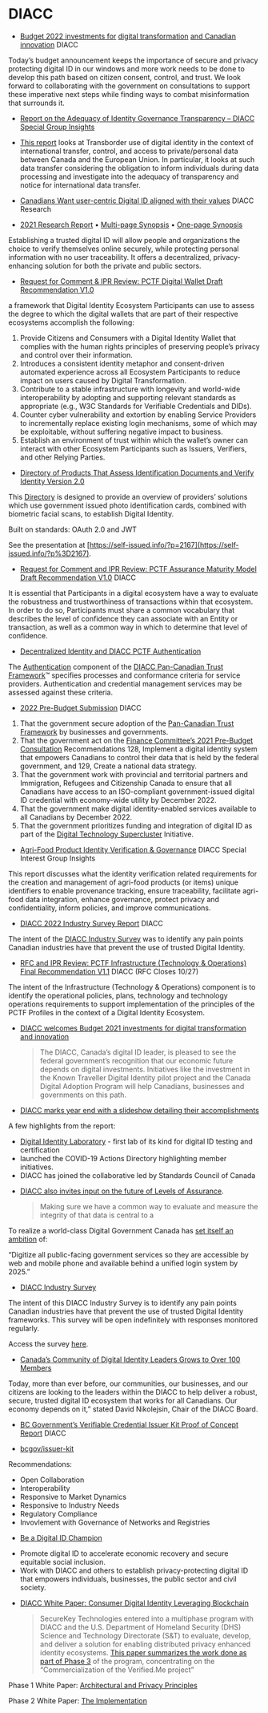 # DIACC
* [Budget 2022 investments for](https://diacc.ca/2022/04/07/2022-budget-statement/) [digital transformation](https://diacc.ca/2022/04/07/2022-budget-statement/) [and Canadian innovation](https://diacc.ca/2022/04/07/2022-budget-statement/) DIACC

Today’s budget announcement keeps the importance of secure and privacy protecting digital ID in our windows and more work needs to be done to develop this path based on citizen consent, control, and trust. We look forward to collaborating with the government on consultations to support these imperative next steps while finding ways to combat misinformation that surrounds it.

* [Report on the Adequacy of Identity Governance Transparency – DIACC Special Group Insights](https://diacc.ca/2022/03/31/adequacy-of-identity-governance-transparency/)

* [This report](https://diacc.ca/wp-content/uploads/2022/03/Report-on-the-Adequacy-of-Identity-Goverance-Transparency.pdf) looks at Transborder use of digital identity in the context of international transfer, control, and access to private/personal data between Canada and the European Union. In particular, it looks at such data transfer considering the obligation to inform individuals during data processing and investigate into the adequacy of transparency and notice for international data transfer.

* [Canadians Want user-centric Digital ID aligned with their values](https://diacc.ca/2022/04/04/privacy-security-and-choice-drive-canadians-desire-for-digital-id/) DIACC Research

* [2021 Research Report](https://diacc.ca/wp-content/uploads/2022/04/DIACC-2021-Research-Report-ENG.pdf) • [Multi-page Synopsis](https://diacc.ca/wp-content/uploads/2022/04/DIACC-2021-Research-Reppor-Multi-ENG.pdf) • [One-page Synopsis](https://diacc.ca/wp-content/uploads/2022/04/DIACC-2021-Research-Report-One-Page-ENG.pdf)

Establishing a trusted digital ID will allow people and organizations the choice to verify themselves online securely, while protecting personal information with no user traceability. It offers a decentralized, privacy-enhancing solution for both the private and public sectors.

* [Request for Comment & IPR Review: PCTF Digital Wallet Draft Recommendation V1.0](https://diacc.ca/2022/04/10/digital-wallet-draft-recommendation-v1-0/)

a framework that Digital Identity Ecosystem Participants can use to assess the degree to which the digital wallets that are part of their respective ecosystems accomplish the following:

1. Provide Citizens and Consumers with a Digital Identity Wallet that complies with the human rights principles of preserving people’s privacy and control over their information.
2. Introduces a consistent identity metaphor and consent-driven automated experience across all Ecosystem Participants to reduce impact on users caused by Digital Transformation.
3. Contribute to a stable infrastructure with longevity and world-wide interoperability by adopting and supporting relevant standards as appropriate (e.g., W3C Standards for Verifiable Credentials and DIDs).
4. Counter cyber vulnerability and extortion by enabling Service Providers to incrementally replace existing login mechanisms, some of which may be exploitable, without suffering negative impact to business.
5. Establish an environment of trust within which the wallet’s owner can interact with other Ecosystem Participants such as Issuers, Verifiers, and other Relying Parties.


* [Directory of Products That Assess Identification Documents and Verify Identity Version 2.0](https://diacc.ca/2021/05/03/directory-of-products-that-assess-identification-documents-and-verify-identity-version-2-0/)

This [Directory](https://diacc.ca/2020/05/21/directory-products-assess-identification-documents-verify-identity/) is designed to provide an overview of providers’ solutions which use government issued photo identification cards, combined with biometric facial scans, to establish Digital Identity.

Built on standards: OAuth 2.0 and JWT

See the presentation at [https://self-issued.info/?p=2167](https://self-issued.info/?p%3D2167).
* [Request for Comment and IPR Review: PCTF Assurance Maturity Model Draft Recommendation V1.0](https://diacc.ca/2021/06/27/comment-ipr-review-assurance-maturity-model-draft-recommendation-v1-0/) DIACC

It is essential that Participants in a digital ecosystem have a way to evaluate the robustness and trustworthiness of transactions within that ecosystem. In order to do so, Participants must share a common vocabulary that describes the level of confidence they can associate with an Entity or transaction, as well as a common way in which to determine that level of confidence.
* [Decentralized Identity and DIACC PCTF Authentication](https://diacc.ca/wp-content/uploads/2021/02/Decentralized-Identity-and-DIACC-PCTF-Authentication.pdf)

The [Authentication](https://diacc.ca/wp-content/uploads/2020/09/PCTF-Authentication-Component-Overview-Final-Recommendation_V1.0.pdf) component of the [DIACC Pan-Canadian Trust Framework](https://diacc.ca/trust-framework/)™ specifies processes and conformance criteria for service providers. Authentication and credential management services may be assessed against these criteria.

* [2022 Pre-Budget Submission](https://diacc.ca/2021/08/03/2022-pre-budget-submission/) DIACC

1. That the government secure adoption of the [Pan-Canadian Trust Framework](https://diacc.ca/wp-content/uploads/2016/08/PCTF-Overview-FINAL.pdf) by businesses and governments.
2. That the government act on the [Finance Committee’s 2021 Pre-Budget Consultation](https://www.ourcommons.ca/Committees/en/FINA/StudyActivity?studyActivityId%3D11021772) Recommendations 128, Implement a digital identity system that empowers Canadians to control their data that is held by the federal government, and 129, Create a national data strategy.
3. That the government work with provincial and territorial partners and Immigration, Refugees and Citizenship Canada to ensure that all Canadians have access to an ISO-compliant government-issued digital ID credential with economy-wide utility by December 2022.
4. That the government make digital identity-enabled services available to all Canadians by December 2022.
5. That the government prioritizes funding and integration of digital ID as part of the [Digital Technology Supercluster](https://www.digitalsupercluster.ca/) Initiative.
* [Agri-Food Product Identity Verification & Governance](https://diacc.ca/2022/04/26/agri-food-product-identity-verification-governance-diacc-special-interest-group-insights/) DIACC Special Interest Group Insights

This report discusses what the identity verification related requirements for the creation and management of agri-food products (or items) unique identifiers to enable provenance tracking, ensure traceability, facilitate agri-food data integration, enhance governance, protect privacy and confidentiality, inform policies, and improve communications.
* [DIACC 2022 Industry Survey Report](https://diacc.ca/2022/06/02/diacc-2022-industry-survey-report/) DIACC

The intent of the [DIACC Industry Survey](https://diacc.ca/wp-content/uploads/2022/05/DIACC-Industry-Survey_Final.pdf) was to identify any pain points Canadian industries have that prevent the use of trusted Digital Identity.

* [RFC and IPR Review: PCTF Infrastructure (Technology & Operations) Final Recommendation V1.1](https://diacc.ca/2022/09/26/request-for-comment-and-ipr-review-pctf-infrastructure-technology-operations-final-recommendation-v1-1/) DIACC (RFC Closes 10/27)

The intent of the Infrastructure (Technology & Operations) component is to identify the operational policies, plans, technology and technology operations requirements to support implementation of the principles of the PCTF Profiles in the context of a Digital Identity Ecosystem.
* [DIACC welcomes Budget 2021 investments for digital transformation and innovation](https://diacc.ca/2021/04/19/diacc-welcomes-budget-2021-investments-for-digital-transformation-and-innovation/)
  > The DIACC, Canada’s digital ID leader, is pleased to see the federal government’s recognition that our economic future depends on digital investments. Initiatives like the investment in the Known Traveller Digital Identity pilot project and the Canada Digital Adoption Program will help Canadians, businesses and governments on this path.
* [DIACC marks year end with a slideshow detailing their accomplishments](https://diacc.ca/2020/12/09/diacc-year-end-achievements-and-milestones-2020/)

A few highlights from the report:

- [Digital Identity Laboratory](https://digidlab.ca/) - first lab of its kind for digital ID testing and certification
- launched the COVID-19 Actions Directory highlighting member initiatives.
- DIACC has joined the collaborative led by Standards Council of Canada

* [DIACC also invites input on the future of Levels of Assurance](https://diacc.ca/2020/12/09/help-define-and-design-the-future-of-canadas-levels-of-assurance-with-diacc/).
  > Making sure we have a common way to evaluate and measure the integrity of that data is central to a 

To realize a world-class Digital Government Canada has [set itself an ambition](https://digital.canada.ca/roadmap-2025/) of:

“Digitize all public-facing government services so they are accessible by web and mobile phone and available behind a unified login system by 2025.”
* [DIACC Industry Survey](https://diacc.ca/2021/10/25/diacc-industry-survey/)

The intent of this DIACC Industry Survey is to identify any pain points Canadian industries have that prevent the use of trusted Digital Identity frameworks. This survey will be open indefinitely with responses monitored regularly.

Access the survey [here](https://www.surveymonkey.com/r/QLRV885).
* [Canada’s Community of Digital Identity Leaders Grows to Over 100 Members](https://diacc.ca/2021/05/31/canadas-community-of-digital-identity-leaders-grows-to-over-100-members/)

Today, more than ever before, our communities, our businesses, and our citizens are looking to the leaders within the DIACC to help deliver a robust, secure, trusted digital ID ecosystem that works for all Canadians. Our economy depends on it,” stated David Nikolejsin, Chair of the DIACC Board.
* [BC Government’s Verifiable Credential Issuer Kit Proof of Concept Report](https://diacc.ca/2021/10/20/bc-governments-verifiable-credential-issuer-kit-proof-of-concept-report/) DIACC

* [bcgov/issuer-kit](https://github.com/bcgov/issuer-kit)

Recommendations:

- Open Collaboration
- Interoperability
- Responsive to Market Dynamics
- Responsive to Industry Needs
- Regulatory Compliance
- Invovlement with Governance of Networks and Registries
* [Be a Digital ID Champion](https://diacc.ca/champion/)

- Promote digital ID to accelerate economic recovery and secure equitable social inclusion.
- Work with DIACC and others to establish privacy-protecting digital ID that empowers individuals, businesses, the public sector and civil society.
* [DIACC White Paper: Consumer Digital Identity Leveraging Blockchain](https://diacc.ca/2021/03/18/diacc-white-paper-consumer-digital-identity-leveraging-blockchain/)
  > SecureKey Technologies entered into a multiphase program with DIACC and the U.S. Department of Homeland Security (DHS) Science and Technology Directorate (S&T) to evaluate, develop, and deliver a solution for enabling distributed privacy enhanced identity ecosystems. [This paper summarizes the work done as part of Phase 3](https://diacc.ca/wp-content/uploads/2020/03/DIACC-White-Paper_Consumer-Digital-Identity-Leveraging-Blockchain_Final.pdf) of the program, concentrating on the “Commercialization of the Verified.Me project”

Phase 1 White Paper: [Architectural and Privacy Principles](https://diacc.ca/wp-content/uploads/2017/02/Consumer-Digital-Identity-Companion-Paper.pdf)

Phase 2 White Paper: [The Implementation](https://diacc.ca/wp-content/uploads/2019/03/DIACC_SecureKey_Phase2_White-Paper.pdf)
